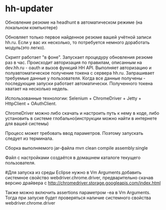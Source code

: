 # hh-updater
Обновление резюме на headhunt в автоматическом режиме (на локальном компьютере)

Обновляет только первое найденное резюме вашей учётной записи hh.ru. 
Если у вас их несколько, то потребуется немного доработать модуль(это легко).

Скрипт работает "в фоне". Запускает процедуру обновления резюме раз в час.
Происходит авторизация по правилам, описанным на dev.hh.ru - oauth и вызов функций HH API.
Выполняет авторизацию и полуавтоматическое получение токена с сервера hh.ru.
Запрашивает требуемые данные у пользователя. 
Когда все данные получены - последующие запуски работает автоматически. 
Полученного токена хватает на несколько недель.  

Использованные технологии: Selenium + ChromeDriver + Jetty + HttpClient + OAuthClient. 

ChromeDriver можно либо скачать и настроить путь к нему в коде,
либо установить в системе глобально(инструкции можно найти в интернете для вашей системы)

Процесс может требовать ввод параметров. Поэтому запускать следует из терминала.

Сборка выполняемого jar-файла
mvn clean compile assembly:single


Файл с настройками создаётся в домашнем каталоге текущего пользователя.


#Для запуска из среды Eclipse
нужно в Vm Arguments добавить системное свойство webdriver.chrome.driver, 
предварительно скачав версию драйвера с http://chromedriver.storage.googleapis.com/index.html

Также можно включить assertions параметром -ea в Vm Arguments. 
Тогда при запуске будет проверяться наличие системного свойства webdriver.chrome.driver


